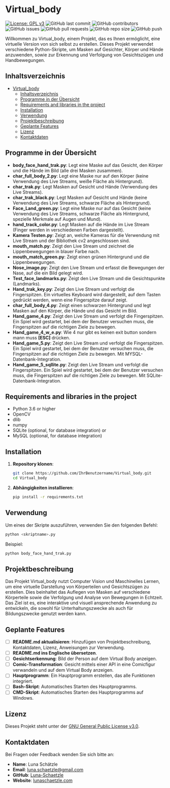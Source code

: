 # Virtual_body

[![License: GPL v3](https://img.shields.io/badge/License-GPLv3-blue.svg)](https://www.gnu.org/licenses/gpl-3.0.html)
![GitHub last commit](https://img.shields.io/github/last-commit/Luna-Schaetzle/Virtual_body)
![GitHub contributors](https://img.shields.io/github/contributors/Luna-Schaetzle/Virtual_body)
![GitHub issues](https://img.shields.io/github/issues/Luna-Schaetzle/Virtual_body)
![GitHub pull requests](https://img.shields.io/github/issues-pr/Luna-Schaetzle/Virtual_body)
![GitHub repo size](https://img.shields.io/github/repo-size/Luna-Schaetzle/Virtual_body)
![GitHub push](https://img.shields.io/github/commit-activity/m/Luna-Schaetzle/Virtual_body)

Willkommen zu Virtual_body, einem Projekt, das es Ihnen ermöglicht, eine virtuelle Version von sich selbst zu erstellen. Dieses Projekt verwendet verschiedene Python-Skripte, um Masken auf Gesichter, Körper und Hände anzuwenden, sowie zur Erkennung und Verfolgung von Gesichtszügen und Handbewegungen.

## Inhaltsverzeichnis

- [Virtual\_body](#virtual_body)
  - [Inhaltsverzeichnis](#inhaltsverzeichnis)
  - [Programme in der Übersicht](#programme-in-der-übersicht)
  - [Requirements and libraries in the project](#requirements-and-libraries-in-the-project)
  - [Installation](#installation)
  - [Verwendung](#verwendung)
  - [Projektbeschreibung](#projektbeschreibung)
  - [Geplante Features](#geplante-features)
  - [Lizenz](#lizenz)
  - [Kontaktdaten](#kontaktdaten)

## Programme in der Übersicht

- **body_face_hand_trak.py**: Legt eine Maske auf das Gesicht, den Körper und die Hände im Bild (alle drei Masken zusammen).
- **char_full_body_2.py**: Legt eine Maske nur auf den Körper (keine Verwendung des Live Streams, weiße Fläche als Hintergrund).
- **char_trak.py**: Legt Masken auf Gesicht und Hände (Verwendung des Live Streams).
- **char_trak_black.py**: Legt Masken auf Gesicht und Hände (keine Verwendung des Live Streams, schwarze Fläche als Hintergrund).
- **Face_Land_green.py**: Legt eine Maske nur auf das Gesicht (keine Verwendung des Live Streams, schwarze Fläche als Hintergrund, spezielle Merkmale auf Augen und Mund).
- **hand_track_color.py**: Legt Masken auf die Hände im Live Stream (Finger werden in verschiedenen Farben dargestellt).
- **Kamera Testen.py**: Zeigt an, welche Kameras für die Verwendung mit Live Stream und der Bibliothek cv2 angeschlossen sind.
- **mouth_match.py**: Zeigt den Live Stream und zeichnet die Lippenbewegungen in blauer Farbe nach.
- **mouth_match_green.py**: Zeigt einen grünen Hintergrund und die Lippenbewegungen.
- **Nose_image.py**: Zeigt den Live Stream und erfasst die Bewegungen der Nase, auf die ein Bild gelegt wird.
- **Test_face_landmarks.py**: Zeigt den Live Stream und die Gesichtspunkte (Landmarks).
- **Hand_trak_key.py**: Zeigt den Live Stream und verfolgt die Fingerspitzen. Ein virtuelles Keyboard wird dargestellt, auf dem Tasten gedrückt werden, wenn eine Fingerspitze darauf zeigt.
- **char_full_body_4.py**: Zeigt einen schwarzen Hintergrund und legt Masken auf den Körper, die Hände und das Gesicht im Bild.
- **Hand_game_4.py**: Zeigt den Live Stream und verfolgt die Fingerspitzen. Ein Spiel wird gestartet, bei dem der Benutzer versuchen muss, die Fingerspitzen auf die richtigen Ziele zu bewegen.
- **Hand_game_4_w_e.py**: Wie 4 nur gibt es keinen exit button sondern mann muss **[ESC]** drücken.
- **Hand_game_5.py**: Zeigt den Live Stream und verfolgt die Fingerspitzen. Ein Spiel wird gestartet, bei dem der Benutzer versuchen muss, die Fingerspitzen auf die richtigen Ziele zu bewegen. Mit MYSQL-Datenbank-Integration.
- **Hand_game_5_sqllite.py**: Zeigt den Live Stream und verfolgt die Fingerspitzen. Ein Spiel wird gestartet, bei dem der Benutzer versuchen muss, die Fingerspitzen auf die richtigen Ziele zu bewegen. Mit SQLite-Datenbank-Integration.


## Requirements and libraries in the project

- Python 3.6 or higher
- OpenCV
- dlib
- numpy
- SQLite (optional, for database integration)
or
- MySQL (optional, for database integration)


## Installation

1. **Repository klonen**:
   ```bash
   git clone https://github.com/IhrBenutzername/Virtual_body.git
   cd Virtual_body
   ```

2. **Abhängigkeiten installieren**:
   ```bash
   pip install -r requirements.txt
   ```

## Verwendung

Um eines der Skripte auszuführen, verwenden Sie den folgenden Befehl:
```bash
python <skriptname>.py
```
Beispiel:
```bash
python body_face_hand_trak.py
```

## Projektbeschreibung

Das Projekt Virtual_body nutzt Computer Vision und Maschinelles Lernen, um eine virtuelle Darstellung von Körperteilen und Gesichtszügen zu erstellen. Dies beinhaltet das Auflegen von Masken auf verschiedene Körperteile sowie die Verfolgung und Analyse von Bewegungen in Echtzeit. Das Ziel ist es, eine interaktive und visuell ansprechende Anwendung zu entwickeln, die sowohl für Unterhaltungszwecke als auch für Bildungszwecke genutzt werden kann.

## Geplante Features

- [ ] **README.md aktualisieren**: Hinzufügen von Projektbeschreibung, Kontaktdaten, Lizenz, Anweisungen zur Verwendung.
- [ ] **README.md ins Englische übersetzen**.
- [ ] **Gesichtserkennung**: Bild der Person auf dem Virtual Body anzeigen.
- [ ] **Comic-Transformation**: Gesicht mittels einer API in eine Comicfigur verwandeln und auf dem Virtual Body anzeigen.
- [ ] **Hauptprogramm**: Ein Hauptprogramm erstellen, das alle Funktionen integriert.
- [ ] **Bash-Skript**: Automatisches Starten des Hauptprogramms.
- [ ] **CMD-Skript**: Automatisches Starten des Hauptprogramms auf Windows.

## Lizenz

Dieses Projekt steht unter der [GNU General Public License v3.0](https://www.gnu.org/licenses/gpl-3.0.html).

## Kontaktdaten

Bei Fragen oder Feedback wenden Sie sich bitte an:
- **Name**: Luna Schätzle
- **Email**: luna.schaetzle@gmail.com
- **GitHub**: [Luna-Schaetzle](https://github.com/Luna-Schaetzle)
- **Website**: [lunaschaetzle.com](https://luna-schaetzle.xyz)

